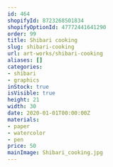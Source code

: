 ```yaml
---
id: 464
shopifyId: 8723268501834
shopifyOptionId: 47772441641290
order: 99
title: Shibari cooking
slug: shibari-cooking
url: art-works/shibari-cooking
aliases: []
categories:
- shibari
- graphics
inStock: true
isVisible: true
height: 21
width: 30
date: 2020-01-01T00:00:00Z
materials:
- paper
- watercolor
- pen
price: 50
mainImage: Shibari_cooking.jpg
---
```

